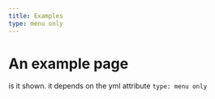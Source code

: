 ```yaml
---
title: Examples
type: menu only
---
```


# An example page
is it shown. it depends on the yml attribute `type: menu only`
